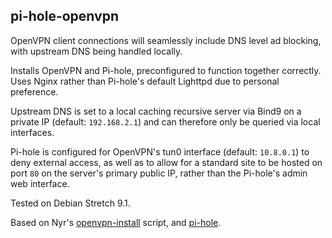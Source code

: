 ## pi-hole-openvpn

OpenVPN client connections will seamlessly include DNS level ad blocking, with upstream DNS being handled locally. 

Installs OpenVPN and Pi-hole, preconfigured to function together correctly. Uses Nginx rather than Pi-hole's default Lighttpd due to personal preference. 

Upstream DNS is set to a local caching recursive server via Bind9 on a private IP (default: `192.168.2.1`) and can therefore only be queried via local interfaces.

Pi-hole is configured for OpenVPN's tun0 interface (default: `10.8.0.1`) to deny external access, as well as to allow for a standard site to be hosted on port `80` on the server's primary public IP, rather than the Pi-hole's admin web interface. 

Tested on Debian Stretch 9.1.

Based on Nyr's [openvpn-install](https://github.com/Nyr/openvpn-install) script, and [pi-hole](https://github.com/pi-hole/pi-hole).
